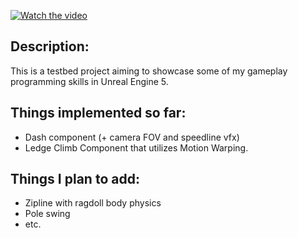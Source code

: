 [![Watch the video](https://img.youtube.com/vi/jyGqIg1kZfM/maxresdefault.jpg)](https://youtu.be/jyGqIg1kZfM)

<h2>Description:</h2>
This is a testbed project aiming to showcase some of my gameplay programming skills in Unreal Engine 5.


<h2>Things implemented so far:</h2>
<ul>
<li>Dash component (+ camera FOV and speedline vfx)</li>
<li>Ledge Climb Component that utilizes Motion Warping.</li>
</ul>

<h2>Things I plan to add:</h2>
<ul>
<li>Zipline with ragdoll body physics</li>
<li>Pole swing</li>
<li>etc.</li>
</ul>
